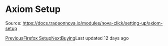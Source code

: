 
# Axiom Setup

Source: https://docs.tradeonnova.io/modules/nova-click/setting-up/axiom-setup

[PreviousFirefox Setup](/modules/nova-click/setting-up/firefox-setup)[NextBuying](/modules/nova-click/buying)Last updated 12 days ago
